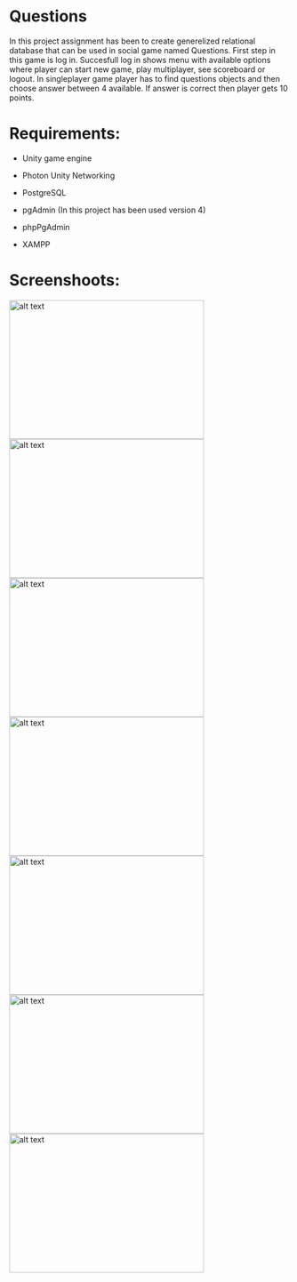 # Questions
In this project assignment has been to create generelized relational database that can be used in social game named Questions. First step in this game is log in. Succesfull log in shows menu with available options where player can start new game, play multiplayer, see scoreboard or logout. In singleplayer game player has to find questions objects and then choose answer between 4 available. If answer is correct then player gets 10 points.  

# Requirements:

  - Unity game engine  
  
  - Photon Unity Networking

  - PostgreSQL 
  
  - pgAdmin (In this project has been used version 4) 
  
  - phpPgAdmin
  
  - XAMPP
  
  # Screenshoots:
 <p float="left">
  <img src="https://github.com/filip2893/Questions-Game/blob/master/screenshoots/meni.png" alt="alt text" width="350" height="250">
  <img src="https://github.com/filip2893/Questions-Game/blob/master/screenshoots/prijava.png" alt="alt text" width="350" height="250">
  <img src="https://github.com/filip2893/Questions-Game/blob/master/screenshoots/pocetak.png" alt="alt text" width="350" height="250">
  <img src="https://github.com/filip2893/Questions-Game/blob/master/screenshoots/zadatak.png" alt="alt text" width="350" height="250">
  <img src="https://github.com/filip2893/Questions-Game/blob/master/screenshoots/multi.png" alt="alt text" width="350" height="250">
  <img src="https://github.com/filip2893/Questions-Game/blob/master/screenshoots/scoreboard.png" alt="alt text" width="350" height="250"> 
  <img src="https://github.com/filip2893/Questions-Game/blob/master/screenshoots/singleplayer.png" alt="alt text" width="350" height="250">
  </p>
